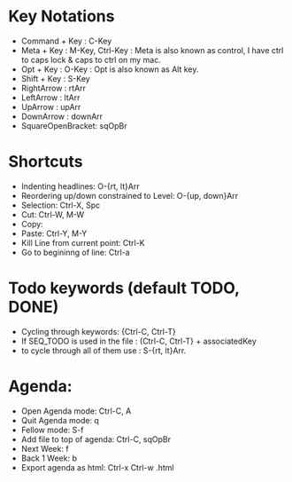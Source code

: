 # Key Notations
 * Command + Key : C-Key
 * Meta + Key    : M-Key, Ctrl-Key : Meta is also known as control, I have ctrl to caps lock & caps to ctrl on my mac.
 * Opt  + Key    : O-Key : Opt is also known as Alt key.
 * Shift + Key   : S-Key
 * RightArrow    : rtArr
 * LeftArrow     : ltArr
 * UpArrow       : upArr
 * DownArrow     : downArr
 * SquareOpenBracket: sqOpBr

# Shortcuts
  * Indenting headlines: O-{rt, lt}Arr
  * Reordering up/down constrained to Level: O-{up, down}Arr
  * Selection: Ctrl-X, Spc
  * Cut: Ctrl-W, M-W
  * Copy: 
  * Paste: Ctrl-Y, M-Y
  * Kill Line from current point: Ctrl-K
  * Go to begininng of line: Ctrl-a
# Todo keywords (default TODO, DONE)
  * Cycling through keywords: {Ctrl-C, Ctrl-T}
  * If SEQ_TODO is used in the file : (Ctrl-C, Ctrl-T} + associatedKey
  * to cycle through all of them use :  S-{rt, lt}Arr.
# Agenda:
  * Open Agenda mode: Ctrl-C, A
  * Quit Agenda mode: q
  * Fellow mode: S-f
  * Add file to top of agenda: Ctrl-C, sqOpBr
  * Next Week: f
  * Back 1 Week: b
  * Export agenda as html: Ctrl-x Ctrl-w <fileName>.html


